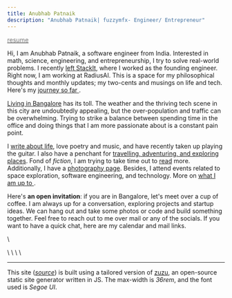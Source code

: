 ```yaml
---
title: Anubhab Patnaik
description: "Anubhab Patnaik| fuzzymfx- Engineer/ Entrepreneur"
---
```


[<span style="color: #777;"><i class="fa-solid fa-light fa-file-invoice"></i> resume</span>](/resume.pdf)

Hi, I am Anubhab Patnaik, a software engineer from India. Interested in math, science, engineering, and entrepreneurship, I try to solve real-world problems. I recently [left StackIt](https://www.linkedin.com/feed/update/urn:li:activity:7145664348022013952/), where I worked as the founding engineer. Right now, I am working at RadiusAI. This is a space for my philosophical thoughts and monthly updates; my two-cents and musings on life and tech. Here's my [journey so far <i class="fa-solid fa-arrow-right" ></i> ](/journey.html).

[Living in Bangalore](https://anubhavp.dev/blog/lifeinametro.html) has its toll. The weather and the thriving tech scene in this city are undoubtedly appealing, but the over-population and traffic can be overwhelming. Trying to strike a balance between spending time in the office and doing things that I am more passionate about is a constant pain point.

I [write about life](https://substack.com/@fuzzymf), love poetry and music, and have recently taken up playing the guitar. I also have a penchant for [travelling, adventuring, and exploring places](https://anubhavp.dev/explored). Fond of *fiction*, I am trying to take time out to [read](https://anubhavp.dev/reading.html) more. Additionally, I have a [photography page](https://instagram.com/anubhavclicks). Besides, I attend events related to space exploration, software engineering, and technology. More on [what I am up to <i class="fa-solid fa-arrow-right" ></i> ](/current.html).

Here's **an open invitation**: if you are in Bangalore, let's meet over a cup of coffee. I am always up for a conversation, exploring projects and startup ideas. We can hang out and take some photos or code and build something together. Feel free to reach out to me over mail or any of the socials. If you want to have a quick chat, here are my calendar and mail links.

[<i class="fa-solid fa-envelope" style="color: #777;"></i>](mailto:anubhabr50@gmail.com)  \   [<i class="fa-solid fa-calendar-days" style="color: #777;"></i>](https://cal.com/anubhavp) 

[<i class="fa-brands fa-github" style="color: #777;"></i>](https://github.com/fuzzymfx) \ [<i class="fa-brands fa-linkedin" style="color: #777;"></i>](https://www.linkedin.com/in/anubhabpatnaik/) \ [<i class="fa-brands fa-instagram" style="color: #777;"></i>](https://instagram.com/anubhavclicks) \ [<i class="fa-brands fa-twitter" style="color: #777;"></i>](https://twitter.com/fuzzymfx) \ [<i class="fa-solid fa-bookmark" style="color: #777;"></i>](https://fuzzymf.substack.com/subscribe)

---

This site ([*source*](https://github.com/fuzzymfx/fuzzymfx.github.io)) is built using a tailored version of [zuzu](https://github.com/fuzzymfx/zuzu), an open-source static site generator written in JS. The max-width is *36rem*, and the font used is *Segoe UI*.